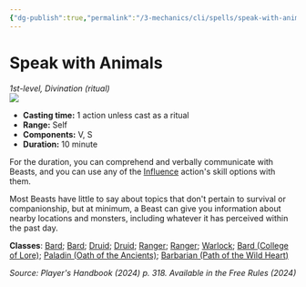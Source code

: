 ```yaml
---
{"dg-publish":true,"permalink":"/3-mechanics/cli/spells/speak-with-animals-xphb/","tags":["ttrpg-cli/compendium/src/5e/xphb","ttrpg-cli/spell/class/bard","ttrpg-cli/spell/class/druid","ttrpg-cli/spell/class/ranger","ttrpg-cli/spell/class/warlock","ttrpg-cli/spell/feat/fey-touched","ttrpg-cli/spell/feat/magic-initiate","ttrpg-cli/spell/feat/ritual-caster","ttrpg-cli/spell/level/1st-level","ttrpg-cli/spell/optfeature/pact-of-the-tome","ttrpg-cli/spell/ritual","ttrpg-cli/spell/school/divination","ttrpg-cli/spell/subclass/college-of-lore","ttrpg-cli/spell/subclass/oath-of-the-ancients","ttrpg-cli/spell/subclass/path-of-the-wild-heart"],"created":"2025-03-01T17:25:22.941-05:00","updated":"2025-04-01T12:21:34.707-04:00"}
---
```


# Speak with Animals
*1st-level, Divination (ritual)*  
![](3-Mechanics/CLI/spells/img/speak-with-animals.webp#right)

- **Casting time:** 1 action unless cast as a ritual
- **Range:** Self
- **Components:** V, S
- **Duration:** 10 minute

For the duration, you can comprehend and verbally communicate with Beasts, and you can use any of the [Influence](3-Mechanics/CLI/rules/actions.md#Influence) action's skill options with them.

Most Beasts have little to say about topics that don't pertain to survival or companionship, but at minimum, a Beast can give you information about nearby locations and monsters, including whatever it has perceived within the past day.

**Classes**: [Bard](list-spells-classes-bard); [Bard](list-spells-classes-bard); [Druid](list-spells-classes-druid); [Druid](list-spells-classes-druid); [Ranger](list-spells-classes-ranger); [Ranger](list-spells-classes-ranger); [Warlock](list-spells-classes-warlock); [Bard (College of Lore)](list-spells-classes-bard-xphb-college-of-lore-xphb); [Paladin (Oath of the Ancients)](list-spells-classes-paladin-xphb-oath-of-the-ancients-xphb); [Barbarian (Path of the Wild Heart)](list-spells-classes-barbarian-xphb-path-of-the-wild-heart-xphb)

*Source: Player's Handbook (2024) p. 318. Available in the Free Rules (2024)*